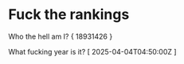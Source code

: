 # Fuck the rankings

Who the hell am I?
{ 18931426 }

What fucking year is it?
[ 2025-04-04T04:50:00Z ]
